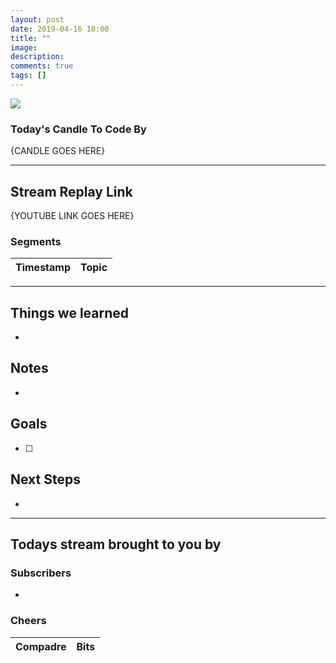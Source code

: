 ```yaml
---
layout: post
date: 2019-04-16 18:00
title: ""
image: 
description: 
comments: true
tags: []
---
```


<img src="{{page.image}}"/>

### Today's Candle To Code By

{CANDLE GOES HERE}

---

## Stream Replay Link

{YOUTUBE LINK GOES HERE}

### Segments

Timestamp | Topic
--- | ---


---

## Things we learned

- 

## Notes

- 

## Goals

- [ ] 

## Next Steps

- 

---

## Todays stream brought to you by

### Subscribers

- 

### Cheers

Compadre | Bits
--- | ---

